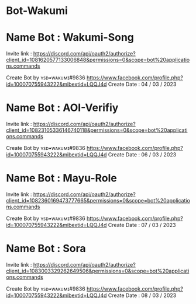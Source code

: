 # Bot-Wakumi
# Name Bot : Wakumi-Song
Invite link : https://discord.com/api/oauth2/authorize?client_id=1081620577133006848&permissions=0&scope=bot%20applications.commands

Create Bot by ʏꜱᴅ•ᴡᴀᴋᴜᴍɪ#9836
https://www.facebook.com/profile.php?id=100070755943222&mibextid=LQQJ4d
Create Date : 04 / 03 / 2023





# Name Bot : AOI-Verifiy
Invite link : https://discord.com/api/oauth2/authorize?client_id=10823105336146740118&permissions=0&scope=bot%20applications.commands

Create Bot by ʏꜱᴅ•ᴡᴀᴋᴜᴍɪ#9836
https://www.facebook.com/profile.php?id=100070755943222&mibextid=LQQJ4d
Create Date : 06 / 03 / 2023





# Name Bot : Mayu-Role
Invite link : https://discord.com/api/oauth2/authorize?client_id=1082360169473777665&permissions=0&scope=bot%20applications.commands

Create Bot by ʏꜱᴅ•ᴡᴀᴋᴜᴍɪ#9836
https://www.facebook.com/profile.php?id=100070755943222&mibextid=LQQJ4d
Create Date : 07 / 03 / 2023





# Name Bot : Sora
Invite link : https://discord.com/api/oauth2/authorize?client_id=1083003329262649506&permissions=0&scope=bot%20applications.commands

Create Bot by ʏꜱᴅ•ᴡᴀᴋᴜᴍɪ#9836
https://www.facebook.com/profile.php?id=100070755943222&mibextid=LQQJ4d
Create Date : 08 / 03 / 2023
